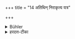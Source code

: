 +++
title = "14 अतिथिन् निराकृत्य यत्र"

+++

<details><summary>Bühler</summary>

14. If he remembers at any time that he has refused a guest, he shall at once leave off eating and fast on that day,
</details>

<details><summary>हरदत्त-टीका</summary>

## सूत्रम्
अतिथिं निराकृत्य यत्र गते भोजने स्मरेत्ततो विरम्योपोष्य ॥ १४ ॥  
## टिप्पनी
अतिथिमागतं केनचित्प्रकारेण निराकृत्य भोजने प्रवृत्तो यत्र गते यदवस्थाप्राप्ते भोजने स्मरेत्-धिङ्मया स निराकृत इति, तत्रैव भोजनाद्विरम्य तस्मिन्नहन्युपोष्य ॥१४॥  


इत्यापस्तम्बधर्मसूत्रे उज्वलोपेते द्वितीयप्रश्नेऽष्टमी कण्डिका ॥८॥
</details>
